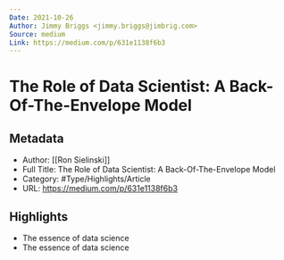 ```yaml
---
Date: 2021-10-26
Author: Jimmy Briggs <jimmy.briggs@jimbrig.com>
Source: medium
Link: https://medium.com/p/631e1138f6b3
---
```

# The Role of Data Scientist: A Back-Of-The-Envelope Model

## Metadata
- Author: [[Ron Sielinski]]
- Full Title: The Role of Data Scientist: A Back-Of-The-Envelope Model
- Category: #Type/Highlights/Article
- URL: https://medium.com/p/631e1138f6b3

## Highlights
- The essence of data science
- The essence of data science
